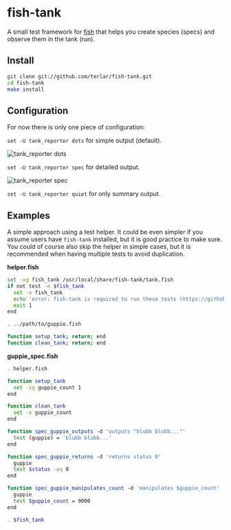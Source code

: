 # fish-tank
A small test framework for [fish](https://github.com/fish-shell/fish-shell)
that helps you create species (specs) and observe them in the tank (run).

## Install

```sh
git clone git://github.com/terlar/fish-tank.git
cd fish-tank
make install
```

## Configuration
For now there is only one piece of configuration:

`set -U tank_reporter dots` for simple output (default).

![tank_reporter dots](https://raw.github.com/terlar/fish-tank/master/doc/fish-tank_dots.png)

`set -U tank_reporter spec` for detailed output.

![tank_reporter spec](https://raw.github.com/terlar/fish-tank/master/doc/fish-tank_spec.png)

`set -U tank_reporter quiet` for only summary output.

## Examples
A simple approach using a test helper.
It could be even simpler if you assume users have `fish-tank` installed, but it is good practice to make sure.
You could of course also skip the helper in simple cases, but it is recommended when having multiple tests to avoid duplication.

**helper.fish**
```sh
set -xg fish_tank /usr/local/share/fish-tank/tank.fish
if not test -e $fish_tank
  set -e fish_tank
  echo 'error: fish-tank is required to run these tests (https://github.com/terlar/fish-tank)'
  exit 1
end

. ../path/to/guppie.fish

function setup_tank; return; end
function clean_tank; return; end
```

**guppie_spec.fish**
```sh
. helper.fish

function setup_tank
  set -xg guppie_count 1
end

function clean_tank
  set -e guppie_count
end

function spec_guppie_outputs -d 'outputs "blubb blubb..."'
  test (guppie) = 'blubb blubb...'
end

function spec_guppie_returns -d 'returns status 0'
  guppie
  test $status -eq 0
end

function spec_guppie_manipulates_count -d 'manipulates $guppie_count'
  guppie
  test $guppie_count = 9000
end

. $fish_tank
```
